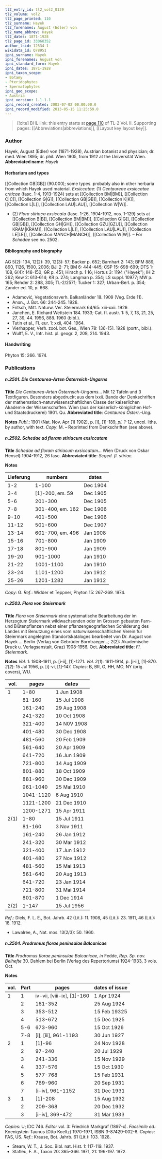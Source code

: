 ```yaml
---
tl2_entry_id: tl2_vol2_0129
tl2_volume: vol2
tl2_page_printed: 110
tl2_surname: Hayek
tl2_forenames: August (Edler) von
tl2_name_abbrev: Hayek
tl2_dates: 1871-1928
tl2_page_id: 33068352
author_lsid: 12534-1
wikidata_id: Q78951
ipni_surname: Hayek
ipni_forenames: August von
ipni_standard_form: Hayek
ipni_dates: 1871-1928
ipni_taxon_scope: 
- Botany
- Pteridophytes
- Spermatophytes
ipni_geo_scope: 
- Austria
ipni_version: 1.1.1.1
ipni_record_created: 2003-07-02 00:00:00.0
ipni_record_modified: 2013-05-15 11:25:59.0
---
```



> [!cite] BHL link: this entry starts at [page 110](https://www.biodiversitylibrary.org/page/33068352) of TL-2 Vol. II.
> Supporting pages: [[Abbreviations|abbreviations]], [[Layout key|layout key]].

### Author

Hayek, August (Edler) von (1871-1928), Austrian botanist and physician; dr. med. Wien 1895; dr. phil. Wien 1905, from 1912 at the Universität Wien. 
**Abbreviated name**: *Hayek*

#### Herbarium and types

[[Collection GB|GB]] (90.000); some types. probably also in other herbaria from which Hayek used material.
*Exsiccatae*: (1) *Centaureae exsiccatae criticae* (fasc. 1-4, 1913-1924) sets at [[Collection BM|BM]], [[Collection C|C]], [[Collection G|G]], [[Collection GB|GB]], [[Collection K|K]], [[Collection L|L]], [[Collection LAU|LAU]], [[Collection W|W]].
- (2) *Flora stiriaca exsiccata* (fasc. 1-26, 1904-1912, nos. 1-129) sets at [[Collection B|B]], [[Collection BM|BM]], [[Collection G|G]], [[Collection GB|GB]], [[Collection GH|GH]], [[Collection GZU|GZU]], [[Collection KRAM|KRAM]], [[Collection L|L]], [[Collection LAU|LAU]], [[Collection LE|LE]], [[Collection MANCH|MANCH]], [[Collection W|W]]. – For *Schedae* see no. 2502.

#### Bibliography and biography

AG 5(2): 134, 12(2): 39, 12(3): 57; Backer p. 652; Barnhart 2: 143; BFM 889, 890, 1126, 1500, 2006; BJI 2: 71; BM 6: 444-445; CSP 15: 698-699; DTS 1: 108, 6(4): 148-150; GR p. 451; Hirsch p. 1 16; Hortus 3: 1194 ("Hayek"); IH 2: 262; Kew 2: 613-614; KR p. 274; Langman p. 354; LS suppl. 10977; MW p. 165; Rehder 2: 288, 305; TL-2/2571; Tucker 1: 327; Urban-Berl. p. 354; Zander ed. 10, p. 668.
- Adamović, Vegetationsverh. Balkanländer 18. 1909 (Veg. Erde 11).
- Anon., J. Bot. 66: 244-245. 1928.
- Fritsch, Mitt. Naturw. Ver. Steiermark 64/65: xiii-xxii. 1929.
- Janchen, E. Richard Wettstein 184. 1933; Cat. fl. austr. 1: 5, 7, 13, 21, 25, 27, 39, 44. 1956, 888. 1960 (bibl.).
- Tutin et al., Fl. eur. 1: xxii, 404. 1964.
- Vierhapper, Verh. zool. bot. Ges., Wien 78: 136-151. 1928 (portr., bibl.).
- Wulff, E. V., Intr. hist. pl. geogr. 2, 208, 214. 1943.

#### Handwriting

Phyton 15: 266. 1974.

### Publications

##### n.2501. Die Centaurea-Arten Österreich-Ungarns

**Title**
*Die Centaurea-Arten Österreich-Ungarns*... Mit 12 Tafeln und 3 Textfiguren. Besonders abgedruckt aus dem lxxii. Bande der Denkschriften der mathematisch-naturwissenschaftlichen Classe der kaiserlichen Akademie der Wissenschaften. Wien (aus der kaiserlich-königlichen Hof- und Staatsdruckerei) 1901. Qu.
**Abbreviated title**: *Centaurea Österr.-Ung.*

**Notes**
*Publ*.: 1901 (Nat. Nov. Apr (1) 1902), p. \[i\], \[1\]-189, *pl. 1-12*, uncol. liths. by author, with text. *Copy*: M. – Reprinted from Denkschriften (see above).

##### n.2502. Schedae ad floram stiriacum exsiccatam

**Title**
*Schedae ad floram stiriacum exsiccatam*... Wien (Druck von Oskar Hensel) 1904-1912, 26 fasc.
**Abbreviated title**: *Scged. fl. stiriac.*

**Notes**

|Lieferung	|numbers	|dates	|
|---	|---	|---	|
|1-2	|1-100	|Dec 1904	
|3-4	|\[1\]-200, em. 59	|Dec 1905	
|5-6	|201-300	|Dec 1905	
|7-8	|301-400, em. 162	|Dec 1906	
|9-10	|401-500	|Dec 1906	
|11-12	|501-600	|Dec 1907	
|13-14	|601-700, em. 496	|Jan 1908|
|15-16	|701-800	|Jan 1909|
|17-18	|801-900	|Jan 1909|
|19-20	|901-1000	|Jan 1910|
|21-22	|1001-1100	|Jan 1910|
|23-24	|1101-1200	|Jan 1912|
|25-26	|1201-1282	|Jan 1912|

*Copy*: G.
*Ref*.: Widder et Teppner, Phyton 15: 267-269. 1974.

##### n.2503. Flora von Steiermark

**Title**
*Flora von Steiermark* eine systematische Bearbeitung der im Herzogtum Steiermark wildwachsenden oder im Grossen gebauten Farn-und Blütenpflanzen nebst einer pflanzengeografischen Schilderung des Landes mit Benutzung eines vom naturwissenschaftlichen Verein für Steiermark angelegten Standortskataloges bearbeitet von Dr. August von Hayek ... Berlin (Verlag von Gebrüder Borntraeger...; 2(2): Akademische Druck u. Verlagsanstalt, Graz) 1908-1956. Oct.
**Abbreviated title**: *Fl. Steiermark*.

**Notes**
*Vol. 1*: 1908-1911, p. \[i-ii\], \[1\]-1271.
*Vol. 2*(*1*): 1911-1914, p. \[i-ii\], \[1\]-870.
*2*(*2*): 15 Jul 1956, p. \[i\]-vi, \[1\]-147.
*Copies*: B, BR, G, HH, MO, NY (orig. covers), WU.

|vol.	|pages	|dates	|
|---	|---	|---	|
|1	|1-80	|1 Jun 1908	
|	|81-160	|15 Jul 1908	
|	|161-240	|29 Aug 1908	
|	|241-320	|10 Oct 1908	
|	|321-400	|14 N0V 1908	
|	|401-480	|30 Dec 1908	
|	|481-560	|20 Feb 1909	
|	|561-640	|20 Apr 1909	
|	|641-720	|16 Jun 1909	
|	|721-800	|14 Aug 1909	
|	|801-880	|18 Oct 1909	
|	|881-960	|30 Dec 1909	
|	|961-1040	|25 Mai 1910	
|	|1041-1120	|6 Aug 1910	
|	|1121-1200	|21 Dec 1910|
|	|1200-1271	|15 Apr 1911|
|2(1)	|1-80	|15 Jul 1911|
|	|81-160	|3 Nov 1911|
|	|161-240	|26 Jan 1912|
|	|241-320	|30 Mar 1912|
|	|321-400	|17 Jun 1912|
|	|401-480	|27 Nov 1912|
|	|481-560	|15 Mai 1913|
|	|561-640	|20 Aug 1913|
|	|641-720	|23 Jan 1914|
|	|721-800	|31 Mai 1914|
|	|801-870	|1 Dec 1914|
|2(2)	|1-147	|15 Jul 1956|

*Ref*.: Diels, F. L. E., Bot. Jahrb. 42 (Lit.): 11. 1908, 45 (Lit.): 23. 1911, 46 (Lit.): 18. 1912.
- Lawalrée, A., Nat. mos. 13(2/3): 50. 1960.

##### n.2504. Prodromus florae peninsulae Balcanicae

**Title**
*Prodromus florae peninsulae Balcanicae*, *in* Fedde, *Rep*. *Sp. nov. Beihefte* 30. Dahlem bei Berlin (Verlag des Repertoriums) 1924-1933, 3 vols. Oct.

**Notes**

|vol.	|Part	|pages	|dates of issue|
|---	|---	|---	|---	|
|1	|1	|iv-vii, \[viii-ix\], \[1\]-160	|1 Apr 1924|
|	|2	|161-352	|25 Aug 1924|
|	|3	|353-512	|15 Feb 19325|
|	|4	|513-672	|15 Dec 1925|
|	|5-6	|673-960	|15 Oct 1926|
|	|7-8	|\[i\], \[iii\], 961-1193	|30 Jun 1927|
|2	|1	|\[1\]-96	|24 Nov 1928|
|	|2	|97-240	|20 Jul 1929|
|	|3	|241-336	|15 Nov 1929|
|	|4	|337-576	|15 Oct 1930|
|	|5	|577-768	|15 Feb 1931|
|	|6	|769-960	|20 Sep 1931|
|	|7	|\[i-iv\], 961-1152	|31 Dec 1931|
|3	|1	|\[1\]-208	|15 Aug 1932|
|	|2	|209-368	|20 Dec 1932|
|	|3	|\[i-iv\], 369-472	|31 Mar 1933|

*Copies*: U; IDC 746.
*Editor* vol. 3: Friedrich Markgraf (1897-x).
*Facsimile ed*.: Koenigstein-Taunus (Otto Koeltz) 1970-1971, ISBN 3-87429-002-6. *Copies*: FAS, US.
*Ref*.: Krause, Bot. Jahrb. 61 (Lit.): 103. 1928.
- Steam, W. T., J. Soc. Bibl. nat. Hist. 1: 117-119. 1937.
- Stafleu, F. A., Taxon 20: 365-366. 1971, 21: 196-197. 1972.

